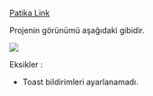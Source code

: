 [Patika Link](https://app.patika.dev/kajinski)

Projenin görünümü aşağıdaki gibidir.

![](/%C4%B0MG/Ekran%20g%C3%B6r%C3%BCnt%C3%BCs%C3%BC%202023-01-01%20200639.png)


Eksikler : 
-  Toast bildirimleri ayarlanamadı.
